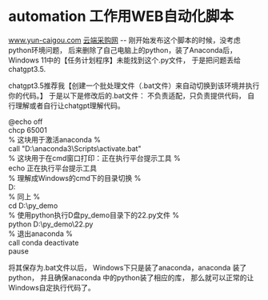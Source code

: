 # automation 工作用WEB自动化脚本
www.yun-caigou.com [云端采购网](https://raw.githubusercontent.com/xingshu1990/automation/main/yun-caigou.py)
-- 刚开始发布这个脚本的时候，没考虑python环境问题，
后来删除了自己电脑上的python，装了Anaconda后，
Windows 11中的【任务计划程序】未能找到这个.py文件，
于是把问题丢给chatgpt3.5.

chatgpt3.5推荐我【创建一个批处理文件（.bat文件）来自动切换到该环境并执行你的代码。】
于是以下是修改后的.bat文件：
不负责适配，只负责提供代码，
自行理解或者自行让chatgpt理解代码。

@echo off</br>
chcp 65001</br>
% 这块用于激活anaconda %</br>
call "D:\anaconda3\Scripts\activate.bat" </br>
% 这块用于在cmd窗口打印：正在执行平台提示工具 %</br>
echo 正在执行平台提示工具</br>
% 理解成Windows的cmd下的目录切换 %</br>
D:</br>
% 同上 %</br>
cd D:\py_demo</br>
% 使用python执行D盘py_demo目录下的22.py文件 %</br>
python D:\py_demo\22.py</br>
% 退出anaconda %</br>
call conda deactivate</br>
pause</br>

将其保存为.bat文件以后，
Windows下只是装了anaconda，anaconda 装了python，
并且确保anaconda 中的python装了相应的库，
那么就可以正常的让Windows自定执行代码了。
